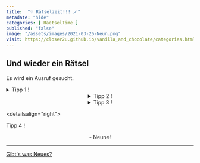 ```yaml
--- 
title:  "💡 Rätselzeit!!! 🪄"
metadate: "hide"
categories: [ RaetselTime ]
published: "false"
image: "/assets/images/2021-03-26-Neun.png"
visit: https://closer2u.github.io/vanilla_and_chocolate/categories.html#raetseltime
---
```


## Und wieder ein Rätsel 
Es wird ein Ausruf gesucht.

<details align="left"><summary> Tipp 1 ! </summary>
 <p align="center"> Ach -  </p>
</details>

<details align="center"><summary> Tipp 2 ! </summary>
 <p align="center"> - du -  </p>
</details>

<details align="center"><summary> Tipp 3 ! </summary>
 <p align="center"> - güne -  </p>
</details>

<detailsalign="right"><summary> Tipp 4 ! </summary>
 <p align="center"> - Neune!  </p>
</details>



***

[Gibt's was Neues?](https://github.com/Closer2U)